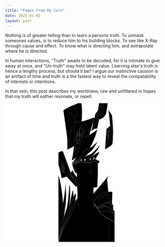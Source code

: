 ```yaml
---
title: "Pages From My Core"
date: 2025-01-01
layout: post
---
```


Nothing is of greater telling than to learn a persons truth.
To unmask someones values, is to reduce him to his building blocks. To see like X-Ray through cause and effect. To know what is directing him, and extrapolate where he is directed. 

In human interactions, "Truth" awaits to be decoded, for it is intimate to give away at once, and "Un-truth" may hold latent value. Learning else's truth is hence a lengthy process, but should it be? I argue our instinctive causion is an artifact of time and truth is a the fastest way to reveal the compatability of interests or intentions.

In that vein, this post describes my worldview, raw and unfiltered in hopes that my truth will eather resonate, or repell. 

<p align="center"><img src="/images/truth.png" alt="Alt text" width="750" height="450" style="border-radius: 10px; transform: scaleX(-1);"></p>

